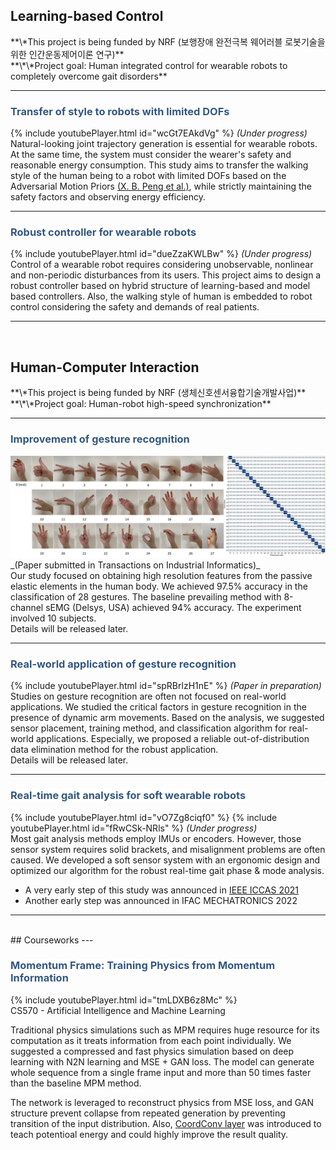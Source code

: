 <head>
<style>
mark { 
  background-color: white;
  color: rgb(51, 87, 128);
}
</style>
</head>


<h2>Learning-based Control</h2>
**\*This project is being funded by NRF (보행장애 완전극복 웨어러블 로봇기술을 위한 인간운동제어이론 연구)**
<br>
**\*\*Project goal: Human integrated control for wearable robots to completely overcome gait disorders**

---

### <mark>Transfer of style to robots with limited DOFs</mark>
{% include youtubePlayer.html id="wcGt7EAkdVg" %}
_(Under progress)_
<br>
Natural-looking joint trajectory generation is essential for wearable robots. At the same time, the system must consider the wearer's safety and reasonable energy consumption. This study aims to transfer the walking style of the human being to a robot with limited DOFs based on the Adversarial Motion Priors [(X. B. Peng et al.)](https://arxiv.org/abs/2104.02180), while strictly maintaining the safety factors and observing energy efficiency.

---
### <mark>Robust controller for wearable robots</mark>
{% include youtubePlayer.html id="dueZzaKWLBw" %}
_(Under progress)_
<br>
Control of a wearable robot requires considering unobservable, nonlinear and non-periodic disturbances from its users. This project aims to design a robust controller based on hybrid structure of learning-based and model based controllers. Also, the walking style of human is embedded to robot control considering the safety and demands of real patients.

---

<br>
<h2> Human-Computer Interaction </h2>
**\*This project is being funded by NRF (생체신호센서융합기술개발사업)**
<br>
**\*\*Project goal: Human-robot high-speed synchronization**

---
### <mark>Improvement of gesture recognition</mark>
<img src="images/gesture_static/GesturesAccuracy.png?raw=true"/>
_(Paper submitted in Transactions on Industrial Informatics)_
<br>
Our study focused on obtaining high resolution features from the passive elastic elements in the human body. We achieved 97.5% accuracy in the classification of 28 gestures. The baseline prevailing method with 8-channel sEMG (Delsys, USA) achieved 94% accuracy. The experiment involved 10 subjects.
<br>
Details will be released later.

---
### <mark>Real-world application of gesture recognition</mark>
{% include youtubePlayer.html id="spRBrlzH1nE" %}
_(Paper in preparation)_
<br>
Studies on gesture recognition are often not focused on real-world applications. We studied the critical factors in gesture recognition in the presence of dynamic arm movements. Based on the analysis, we suggested sensor placement, training method, and classification algorithm for real-world applications. Especially, we proposed a reliable out-of-distribution data elimination method for the robust application.
<br>
Details will be released later.

---
### <mark>Real-time gait analysis for soft wearable robots</mark>
{% include youtubePlayer.html id="vO7Zg8ciqf0" %}
{% include youtubePlayer.html id="fRwCSk-NRls" %}
_(Under progress)_
<br>
Most gait analysis methods employ IMUs or encoders. However, those sensor system requires solid brackets, and misalignment problems are often caused. We developed a soft sensor system with an ergonomic design and optimized our algorithm for the robust real-time gait phase & mode analysis.
<br>
- A very early step of this study was announced in [IEEE ICCAS 2021](https://ieeexplore.ieee.org/document/9649762)
- Another early step was announced in IFAC MECHATRONICS 2022

---

<br>
## Courseworks
---

### <mark>Momentum Frame: Training Physics from Momentum Information</mark>
{% include youtubePlayer.html id="tmLDXB6z8Mc" %}
<br>
CS570 - Artificial Intelligence and Machine Learning

Traditional physics simulations such as MPM requires huge resource for its computation as it treats information from each point individually. We suggested a compressed and fast physics simulation based on deep learning with N2N learning and MSE + GAN loss. The model can generate whole sequence from a single frame input and more than 50 times faster than the baseline MPM method.

The network is leveraged to reconstruct physics from MSE loss, and GAN structure prevent collapse from repeated generation by preventing transition of the input distribution. Also, [CoordConv layer](https://arxiv.org/abs/1807.03247) was introduced to teach potentioal energy and could highly improve the result quality.
<br>
<!-- <p style="font-size:11px">Page template forked from <a href="https://github.com/evanca/quick-portfolio">evanca</a></p> -->
<!-- Remove above link if you don't want to attibute -->
